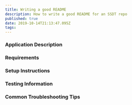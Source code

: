 ```yaml
---
title: Writing a good README
description: How to write a good README for an SSDT repo
published: true
date: 2019-10-14T21:13:47.095Z
tags: 
---
```


### Application Description
### Requirements
### Setup Instructions
### Testing Information
### Common Troubleshooting Tips
